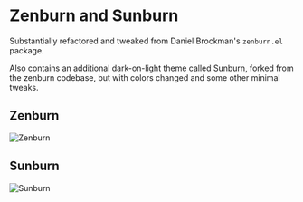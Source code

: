 # Zenburn and Sunburn

Substantially refactored and tweaked from Daniel Brockman's
`zenburn.el` package.

Also contains an additional dark-on-light theme called Sunburn, forked from the zenburn codebase, but with colors changed and some other minimal tweaks.

## Zenburn

![Zenburn](http://i.imgur.com/8cKqwKl.png)

## Sunburn

![Sunburn](http://i.imgur.com/9HtwXBE.png)
